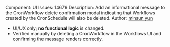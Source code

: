 Component: UI
Issues: 14679
Description: Add an informational message to the CronWorkflow delete confirmation modal indicating that Workflows created by the CronSchedule will also be deleted.
Author: [minsun yun](https://github.com/miinsun)

- UI/UX only; **no functional logic** is changed.
- Verified manually by deleting a CronWorkflow in the Workflows UI and confirming the message renders correctly.
